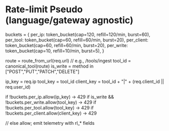 # Rate-limit Pseudo (language/gateway agnostic)

buckets = {
  per_ip:     token_bucket(cap=120, refill=120/min, burst=60),
  per_tool:   token_bucket(cap=60,  refill=60/min,  burst=20),
  per_client: token_bucket(cap=60,  refill=60/min,  burst=20),
  per_write:  token_bucket(cap=10,  refill=10/min,  burst=5),
}

route = route_from_url(req.url)           // e.g., /tools/ingest
tool_id = canonical_tool(route)
is_write = method in ["POST","PUT","PATCH","DELETE"]

ip_key = req.ip
tool_key = tool_id
client_key = tool_id + "|" + (req.client_id || req.user_id)

if !buckets.per_ip.allow(ip_key)     -> 429
if is_write && !buckets.per_write.allow(tool_key) -> 429
if !buckets.per_tool.allow(tool_key) -> 429
if !buckets.per_client.allow(client_key) -> 429

// else allow; emit telemetry with rl_* fields
